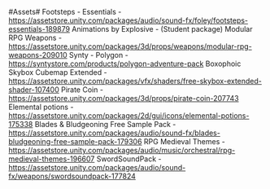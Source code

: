 #Assets#
Footsteps - Essentials - https://assetstore.unity.com/packages/audio/sound-fx/foley/footsteps-essentials-189879
Animations by Explosive - (Student package)
Modular RPG Weapons - https://assetstore.unity.com/packages/3d/props/weapons/modular-rpg-weapons-209010
Synty - Polygon - https://syntystore.com/products/polygon-adventure-pack
Boxophoic Skybox Cubemap Extended - https://assetstore.unity.com/packages/vfx/shaders/free-skybox-extended-shader-107400
Pirate Coin - https://assetstore.unity.com/packages/3d/props/pirate-coin-207743
Elemental potions - https://assetstore.unity.com/packages/2d/gui/icons/elemental-potions-175338
Blades & Bludgeoning Free Sample Pack - https://assetstore.unity.com/packages/audio/sound-fx/blades-bludgeoning-free-sample-pack-179306
RPG Medieval Themes - https://assetstore.unity.com/packages/audio/music/orchestral/rpg-medieval-themes-196607
SwordSoundPack - https://assetstore.unity.com/packages/audio/sound-fx/weapons/swordsoundpack-177824
